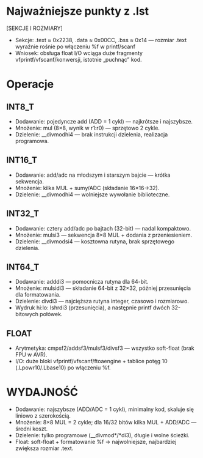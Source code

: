 # Najważniejsze punkty z .lst

[SEKCJE I ROZMIARY]
- Sekcje: .text ≈ 0x2238, .data ≈ 0x00CC, .bss ≈ 0x14 — rozmiar .text wyraźnie rośnie po włączeniu %f w printf/scanf
- Wniosek: obsługa float I/O wciąga duże fragmenty vfprintf/vfscanf/konwersji, istotnie „puchnąc” kod.

# Operacje

## INT8_T
- Dodawanie: pojedyncze add (ADD = 1 cykl) — najkrótsze i najszybsze.
- Mnożenie: mul (8×8, wynik w r1:r0) — sprzętowo 2 cykle.
- Dzielenie: __divmodhi4 — brak instrukcji dzielenia, realizacja programowa.

## INT16_T
- Dodawanie: add/adc na młodszym i starszym bajcie — krótka sekwencja.
- Mnożenie: kilka MUL + sumy/ADC (składanie 16×16→32).
- Dzielenie: __divmodhi4 — wolniejsze wywołanie biblioteczne. 

## INT32_T
- Dodawanie: cztery add/adc po bajtach (32-bit) — nadal kompaktowo. 
- Mnożenie: mulsi3 — sekwencja 8×8 MUL + dodania z przeniesieniem. 
- Dzielenie: __divmodsi4 — kosztowna rutyna, brak sprzętowego dzielenia. 

## INT64_T
- Dodawanie: adddi3 — pomocnicza rutyna dla 64-bit. 
- Mnożenie: mulsidi3 — składanie 64-bit z 32×32, później przesunięcia dla formatowania. 
- Dzielenie: divdi3 — najcięższa rutyna integer, czasowo i rozmiarowo. 
- Wydruk hi:lo: lshrdi3 (przesunięcia), a następnie printf dwóch 32-bitowych połówek. 

## FLOAT
- Arytmetyka: cmpsf2/addsf3/mulsf3/divsf3 — wszystko soft-float (brak FPU w AVR). 
- I/O: duże bloki vfprintf/vfscanf/ftoaengine + tablice potęg 10 (.Lpowr10/.Lbase10) po włączeniu %f. 

# WYDAJNOŚĆ
- Dodawanie: najszybsze (ADD/ADC = 1 cykl), minimalny kod, skaluje się liniowo z szerokością.
- Mnożenie: 8×8 MUL = 2 cykle; dla 16/32 bitów kilka MUL + ADD/ADC — średni koszt. 
- Dzielenie: tylko programowe (__divmod*/*di3), długie i wolne ścieżki. 
- Float: soft-float + formatowanie %f → najwolniejsze, najbardziej zwiększa rozmiar .text.
